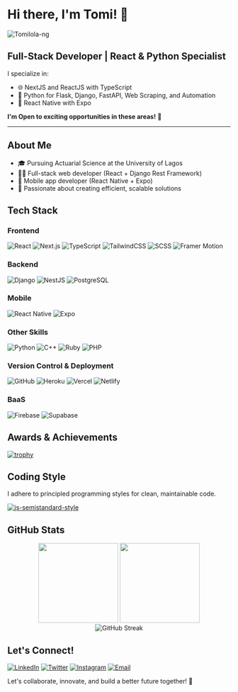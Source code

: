 # Hi there, I'm Tomi! 👋

<p align="left">
  <img src="https://komarev.com/ghpvc/?username=Tomilola-ng&label=Profile%20views&color=0e75b6&style=flat" alt="Tomilola-ng" />
</p>

## Full-Stack Developer | React & Python Specialist

I specialize in:
- 🌐 NextJS and ReactJS with TypeScript
- 🐍 Python for Flask, Django, FastAPI, Web Scraping, and Automation
- 📱 React Native with Expo

**I'm Open to exciting opportunities in these areas!** 📢

---

## About Me
- 🎓 Pursuing Actuarial Science at the University of Lagos
- 👨‍💻 Full-stack web developer (React + Django Rest Framework)
- 📱 Mobile app developer (React Native + Expo)
- 🚀 Passionate about creating efficient, scalable solutions

## Tech Stack

### Frontend
![React](https://img.shields.io/badge/-React-61DAFB?style=flat-square&logo=react&logoColor=black)
![Next.js](https://img.shields.io/badge/-Next.js-000000?style=flat-square&logo=next.js&logoColor=white)
![TypeScript](https://img.shields.io/badge/-TypeScript-3178C6?style=flat-square&logo=typescript&logoColor=white)
![TailwindCSS](https://img.shields.io/badge/-TailwindCSS-38B2AC?style=flat-square&logo=tailwind-css&logoColor=white)
![SCSS](https://img.shields.io/badge/-SCSS-CC6699?style=flat-square&logo=sass&logoColor=white)
![Framer Motion](https://img.shields.io/badge/-Framer_Motion-0055FF?style=flat-square&logo=framer&logoColor=white)

### Backend
![Django](https://img.shields.io/badge/-Django-092E20?style=flat-square&logo=django&logoColor=white)
![NestJS](https://img.shields.io/badge/-NestJS-E0234E?style=flat-square&logo=nestjs&logoColor=white)
![PostgreSQL](https://img.shields.io/badge/-PostgreSQL-336791?style=flat-square&logo=postgresql&logoColor=white)

### Mobile
![React Native](https://img.shields.io/badge/-React_Native-61DAFB?style=flat-square&logo=react&logoColor=black)
![Expo](https://img.shields.io/badge/-Expo-000020?style=flat-square&logo=expo&logoColor=white)

### Other Skills
![Python](https://img.shields.io/badge/-Python-3776AB?style=flat-square&logo=python&logoColor=white)
![C++](https://img.shields.io/badge/-C++-00599C?style=flat-square&logo=c%2B%2B&logoColor=white)
![Ruby](https://img.shields.io/badge/-Ruby-CC342D?style=flat-square&logo=ruby&logoColor=white)
![PHP](https://img.shields.io/badge/-PHP-777BB4?style=flat-square&logo=php&logoColor=white)

### Version Control & Deployment
![GitHub](https://img.shields.io/badge/-GitHub-181717?style=flat-square&logo=github)
![Heroku](https://img.shields.io/badge/-Heroku-430098?style=flat-square&logo=heroku)
![Vercel](https://img.shields.io/badge/-Vercel-000000?style=flat-square&logo=vercel)
![Netlify](https://img.shields.io/badge/-Netlify-00C7B7?style=flat-square&logo=netlify&logoColor=white)

### BaaS
![Firebase](https://img.shields.io/badge/-Firebase-FFCA28?style=flat-square&logo=firebase&logoColor=black)
![Supabase](https://img.shields.io/badge/-Supabase-3ECF8E?style=flat-square&logo=supabase&logoColor=white)

## Awards & Achievements
[![trophy](https://github-profile-trophy.vercel.app/?username=Tomilola-ng&theme=onedark)](https://github.com/ryo-ma/github-profile-trophy)

## Coding Style
I adhere to principled programming styles for clean, maintainable code.

[![js-semistandard-style](https://raw.githubusercontent.com/standard/semistandard/master/badge.svg)](https://github.com/standard/semistandard)

## GitHub Stats

<div align="center">
  <img height="180em" src="https://github-readme-stats.vercel.app/api?username=Tomilola-ng&show_icons=true&theme=dracula&include_all_commits=true&count_private=true"/>
  <img height="180em" src="https://github-readme-stats.vercel.app/api/top-langs/?username=Tomilola-ng&layout=compact&langs_count=7&theme=dracula"/>
</div>

<div align="center">
  <img src="https://streak-stats.demolab.com?user=Tomilola-ng&theme=dracula" alt="GitHub Streak" />
</div>

## Let's Connect!
[![LinkedIn](https://img.shields.io/badge/-Tomilola_Oluwafemi-0077B5?style=flat-square&logo=Linkedin&logoColor=white)](https://www.linkedin.com/in/tomilola-oluwafemi)
[![Twitter](https://img.shields.io/badge/-@Tomilola__ng-1DA1F2?style=flat-square&logo=Twitter&logoColor=white)](https://twitter.com/Tomilola_ng)
[![Instagram](https://img.shields.io/badge/-@Tomilola__ng-E4405F?style=flat-square&logo=Instagram&logoColor=white)](https://instagram.com/Tomilola_ng)
[![Email](https://img.shields.io/badge/-tee.o2809@gmail.com-D14836?style=flat-square&logo=Gmail&logoColor=white)](mailto:tee.o2809@gmail.com)

Let's collaborate, innovate, and build a better future together! 🚀
